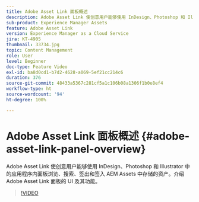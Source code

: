 ```yaml
---
title: Adobe Asset Link 面板概述
description: Adobe Asset Link 使创意用户能够使用 InDesign、Photoshop 和 Illustrator 中的应用程序内面板浏览、搜索、签出和签入 AEM Assets 中存储的资产。介绍 Adobe Asset Link 面板的 UI 及其功能。
sub-product: Experience Manager Assets
feature: Adobe Asset Link
version: Experience Manager as a Cloud Service
jira: KT-4905
thumbnail: 33734.jpg
topic: Content Management
role: User
level: Beginner
doc-type: Feature Video
exl-id: ba8d0cd1-b7d2-4628-a069-5ef21cc214c6
duration: 376
source-git-commit: 48433a5367c281cf5a1c106b08a1306f1b0e8ef4
workflow-type: ht
source-wordcount: '94'
ht-degree: 100%

---
```


# Adobe Asset Link 面板概述 {#adobe-asset-link-panel-overview}

Adobe Asset Link 使创意用户能够使用 InDesign、Photoshop 和 Illustrator 中的应用程序内面板浏览、搜索、签出和签入 AEM Assets 中存储的资产。介绍 Adobe Asset Link 面板的 UI 及其功能。

>[!VIDEO](https://video.tv.adobe.com/v/33734?quality=12&learn=on)
